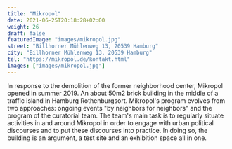 ```yaml
---
title: "Mikropol"
date: 2021-06-25T20:18:28+02:00
weight: 26
draft: false
featuredImage: "images/mikropol.jpg"
street: "Billhorner Mühlenweg 13, 20539 Hamburg"
city: "Billhorner Mühlenweg 13, 20539 Hamburg"
tel: "https://mikropol.de/kontakt.html"
images: ["images/mikropol.jpg"]
---
```


In response to the demolition of the former neighborhood center, Mikropol opened in summer 2019. An about 50m2 brick building in the middle of a traffic island in Hamburg Rothenburgsort. Mikropol's program evolves from two approaches: ongoing events "by neighbors for neighbors" and the program of the curatorial team. The team's main task is to regularly situate activities in and around Mikropol in order to engage with urban political discourses and to put these discourses into practice. In doing so, the building is an argument, a test site and an exhibition space all in one.
